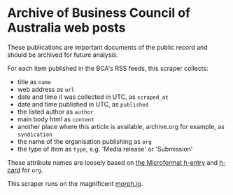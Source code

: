 # Archive of Business Council of Australia web posts

These publications are important documents of the public record and should be archived for future analysis.

For each item published in the BCA's RSS feeds, this scraper collects:

* title as `name`
* web address as `url`
* date and time it was collected in UTC, as `scraped_at`
* date and time published in UTC, as `published`
* the listed author as `author`
* main body html as `content`
* another place where this article is available, archive.org for example, as `syndication`
* the name of the organisation publishing as `org`
* the type of item as `type`, e.g. 'Media release' or 'Submission'

These attribute names are loosely based on [the Microformat
h-entry](http://microformats.org/wiki/h-entry) and [h-card](http://microformats.org/wiki/h-card) for `org`.

This scraper runs on the magnificent [morph.io](https:/morph.io).
